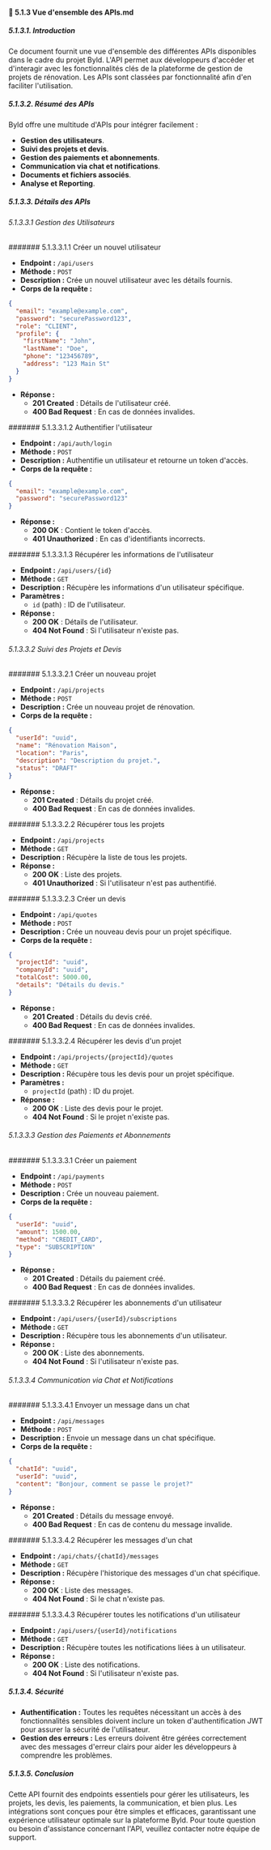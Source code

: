 #### 📂 5.1.3 Vue d'ensemble des APIs.md

##### 5.1.3.1. Introduction

Ce document fournit une vue d'ensemble des différentes APIs disponibles dans le cadre du projet Byld. L'API permet aux développeurs d'accéder et d'interagir avec les fonctionnalités clés de la plateforme de gestion de projets de rénovation. Les APIs sont classées par fonctionnalité afin d'en faciliter l'utilisation.

##### 5.1.3.2. Résumé des APIs

Byld offre une multitude d'APIs pour intégrer facilement :

- **Gestion des utilisateurs**.
- **Suivi des projets et devis**.
- **Gestion des paiements et abonnements**.
- **Communication via chat et notifications**.
- **Documents et fichiers associés**.
- **Analyse et Reporting**.

##### 5.1.3.3. Détails des APIs

###### 5.1.3.3.1 Gestion des Utilisateurs

####### 5.1.3.3.1.1 Créer un nouvel utilisateur
- **Endpoint :** `/api/users`
- **Méthode :** `POST`
- **Description :** Crée un nouvel utilisateur avec les détails fournis.
- **Corps de la requête :**
```json
{
  "email": "example@example.com",
  "password": "securePassword123",
  "role": "CLIENT",
  "profile": {
    "firstName": "John",
    "lastName": "Doe",
    "phone": "123456789",
    "address": "123 Main St"
  }
}
```
- **Réponse :** 
    - **201 Created** : Détails de l'utilisateur créé.
    - **400 Bad Request** : En cas de données invalides.
    
####### 5.1.3.3.1.2 Authentifier l'utilisateur
- **Endpoint :** `/api/auth/login`
- **Méthode :** `POST`
- **Description :** Authentifie un utilisateur et retourne un token d'accès.
- **Corps de la requête :**
```json
{
  "email": "example@example.com",
  "password": "securePassword123"
}
```
- **Réponse :**
    - **200 OK** : Contient le token d'accès.
    - **401 Unauthorized** : En cas d'identifiants incorrects.

####### 5.1.3.3.1.3 Récupérer les informations de l'utilisateur
- **Endpoint :** `/api/users/{id}`
- **Méthode :** `GET`
- **Description :** Récupère les informations d'un utilisateur spécifique.
- **Paramètres :** 
    - `id` (path) : ID de l'utilisateur.
- **Réponse :**
    - **200 OK** : Détails de l'utilisateur.
    - **404 Not Found** : Si l'utilisateur n'existe pas.

###### 5.1.3.3.2 Suivi des Projets et Devis

####### 5.1.3.3.2.1 Créer un nouveau projet
- **Endpoint :** `/api/projects`
- **Méthode :** `POST`
- **Description :** Crée un nouveau projet de rénovation.
- **Corps de la requête :**
```json
{
  "userId": "uuid",
  "name": "Rénovation Maison",
  "location": "Paris",
  "description": "Description du projet.",
  "status": "DRAFT"
}
```
- **Réponse :**
    - **201 Created** : Détails du projet créé.
    - **400 Bad Request** : En cas de données invalides.

####### 5.1.3.3.2.2 Récupérer tous les projets
- **Endpoint :** `/api/projects`
- **Méthode :** `GET`
- **Description :** Récupère la liste de tous les projets.
- **Réponse :**
    - **200 OK** : Liste des projets.
    - **401 Unauthorized** : Si l'utilisateur n'est pas authentifié.

####### 5.1.3.3.2.3 Créer un devis
- **Endpoint :** `/api/quotes`
- **Méthode :** `POST`
- **Description :** Crée un nouveau devis pour un projet spécifique.
- **Corps de la requête :**
```json
{
  "projectId": "uuid",
  "companyId": "uuid",
  "totalCost": 5000.00,
  "details": "Détails du devis."
}
```
- **Réponse :**
    - **201 Created** : Détails du devis créé.
    - **400 Bad Request** : En cas de données invalides.

####### 5.1.3.3.2.4 Récupérer les devis d'un projet
- **Endpoint :** `/api/projects/{projectId}/quotes`
- **Méthode :** `GET`
- **Description :** Récupère tous les devis pour un projet spécifique.
- **Paramètres :**
    - `projectId` (path) : ID du projet.
- **Réponse :**
    - **200 OK** : Liste des devis pour le projet.
    - **404 Not Found** : Si le projet n'existe pas.

###### 5.1.3.3.3 Gestion des Paiements et Abonnements

####### 5.1.3.3.3.1 Créer un paiement
- **Endpoint :** `/api/payments`
- **Méthode :** `POST`
- **Description :** Crée un nouveau paiement.
- **Corps de la requête :**
```json
{
  "userId": "uuid",
  "amount": 1500.00,
  "method": "CREDIT_CARD",
  "type": "SUBSCRIPTION"
}
```
- **Réponse :**
    - **201 Created** : Détails du paiement créé.
    - **400 Bad Request** : En cas de données invalides.

####### 5.1.3.3.3.2 Récupérer les abonnements d'un utilisateur
- **Endpoint :** `/api/users/{userId}/subscriptions`
- **Méthode :** `GET`
- **Description :** Récupère tous les abonnements d'un utilisateur.
- **Réponse :**
    - **200 OK** : Liste des abonnements.
    - **404 Not Found** : Si l'utilisateur n'existe pas.

###### 5.1.3.3.4 Communication via Chat et Notifications

####### 5.1.3.3.4.1 Envoyer un message dans un chat
- **Endpoint :** `/api/messages`
- **Méthode :** `POST`
- **Description :** Envoie un message dans un chat spécifique.
- **Corps de la requête :**
```json
{
  "chatId": "uuid",
  "userId": "uuid",
  "content": "Bonjour, comment se passe le projet?"
}
```
- **Réponse :**
    - **201 Created** : Détails du message envoyé.
    - **400 Bad Request** : En cas de contenu du message invalide.

####### 5.1.3.3.4.2 Récupérer les messages d'un chat
- **Endpoint :** `/api/chats/{chatId}/messages`
- **Méthode :** `GET`
- **Description :** Récupère l'historique des messages d'un chat spécifique.
- **Réponse :**
    - **200 OK** : Liste des messages.
    - **404 Not Found** : Si le chat n'existe pas.

####### 5.1.3.3.4.3 Récupérer toutes les notifications d'un utilisateur
- **Endpoint :** `/api/users/{userId}/notifications`
- **Méthode :** `GET`
- **Description :** Récupère toutes les notifications liées à un utilisateur.
- **Réponse :**
    - **200 OK** : Liste des notifications.
    - **404 Not Found** : Si l'utilisateur n'existe pas.

##### 5.1.3.4. Sécurité

- **Authentification :** Toutes les requêtes nécessitant un accès à des fonctionnalités sensibles doivent inclure un token d'authentification JWT pour assurer la sécurité de l'utilisateur.
- **Gestion des erreurs :** Les erreurs doivent être gérées correctement avec des messages d'erreur clairs pour aider les développeurs à comprendre les problèmes.

##### 5.1.3.5. Conclusion

Cette API fournit des endpoints essentiels pour gérer les utilisateurs, les projets, les devis, les paiements, la communication, et bien plus. Les intégrations sont conçues pour être simples et efficaces, garantissant une expérience utilisateur optimale sur la plateforme Byld. Pour toute question ou besoin d'assistance concernant l'API, veuillez contacter notre équipe de support.